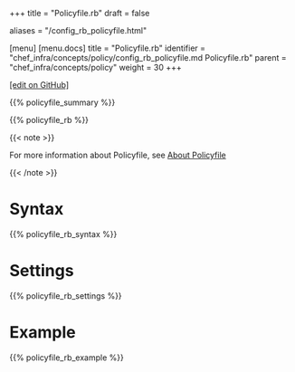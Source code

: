 +++
title = "Policyfile.rb"
draft = false

aliases = "/config_rb_policyfile.html"

[menu]
  [menu.docs]
    title = "Policyfile.rb"
    identifier = "chef_infra/concepts/policy/config_rb_policyfile.md Policyfile.rb"
    parent = "chef_infra/concepts/policy"
    weight = 30
+++    

[\[edit on GitHub\]](https://github.com/chef/chef-web-docs/blob/master/content/config_rb_policyfile.md)

{{% policyfile_summary %}}

{{% policyfile_rb %}}

{{< note >}}

For more information about Policyfile, see [About
Policyfile](/policyfile/)

{{< /note >}}

Syntax
======

{{% policyfile_rb_syntax %}}

Settings
========

{{% policyfile_rb_settings %}}

Example
=======

{{% policyfile_rb_example %}}
